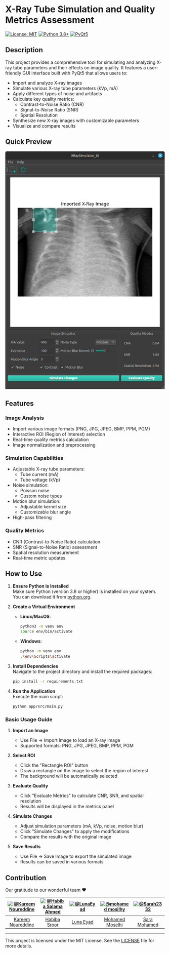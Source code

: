 # X-Ray Tube Simulation and Quality Metrics Assessment

[![License: MIT](https://img.shields.io/badge/License-MIT-yellow.svg)](https://opensource.org/licenses/MIT)
[![Python 3.8+](https://img.shields.io/badge/python-3.8+-blue.svg)](https://www.python.org/downloads/)
[![PyQt5](https://img.shields.io/badge/GUI-PyQt5-green.svg)](https://pypi.org/project/PyQt5/)

## Description

This project provides a comprehensive tool for simulating and analyzing X-ray tube parameters and their effects on image quality. It features a user-friendly GUI interface built with PyQt5 that allows users to:

- Import and analyze X-ray images
- Simulate various X-ray tube parameters (kVp, mA)
- Apply different types of noise and artifacts
- Calculate key quality metrics:
  - Contrast-to-Noise Ratio (CNR)
  - Signal-to-Noise Ratio (SNR)
  - Spatial Resolution
- Synthesize new X-ray images with customizable parameters
- Visualize and compare results

## Quick Preview

![App UI](README-Assets/app-ui.png)

## Features

### Image Analysis

- Import various image formats (PNG, JPG, JPEG, BMP, PPM, PGM)
- Interactive ROI (Region of Interest) selection
- Real-time quality metrics calculation
- Image normalization and preprocessing

### Simulation Capabilities

- Adjustable X-ray tube parameters:
  - Tube current (mA)
  - Tube voltage (kVp)
- Noise simulation:
  - Poisson noise
  - Custom noise types
- Motion blur simulation:
  - Adjustable kernel size
  - Customizable blur angle
- High-pass filtering

### Quality Metrics

- CNR (Contrast-to-Noise Ratio) calculation
- SNR (Signal-to-Noise Ratio) assessment
- Spatial resolution measurement
- Real-time metric updates

## How to Use

1. **Ensure Python is Installed**  
    Make sure Python (version 3.8 or higher) is installed on your system. You can download it from [python.org](https://www.python.org/).

2. **Create a Virtual Environment**  
    - **Linux/MacOS**:  
      ```bash
      python3 -m venv env
      source env/bin/activate
      ```
    - **Windows**:  
      ```bash
      python -m venv env
      .\env\Scripts\activate
      ```

3. **Install Dependencies**  
    Navigate to the project directory and install the required packages:  
    ```bash
    pip install -r requirements.txt
    ```

4. **Run the Application**  
    Execute the main script:  
    ```bash
    python app/src/main.py
    ```

### Basic Usage Guide

1. **Import an Image**
   - Use File → Import Image to load an X-ray image
   - Supported formats: PNG, JPG, JPEG, BMP, PPM, PGM

2. **Select ROI**
   - Click the "Rectangle ROI" button
   - Draw a rectangle on the image to select the region of interest
   - The background will be automatically selected

3. **Evaluate Quality**
   - Click "Evaluate Metrics" to calculate CNR, SNR, and spatial resolution
   - Results will be displayed in the metrics panel

4. **Simulate Changes**
   - Adjust simulation parameters (mA, kVp, noise, motion blur)
   - Click "Simulate Changes" to apply the modifications
   - Compare the results with the original image

5. **Save Results**
   - Use File → Save Image to export the simulated image
   - Results can be saved in various formats

<!-- ## References

[Add relevant references and papers here] -->

## Contribution

Our gratitude to our wonderful team ❤️

<div align="center">

| <a href="https://github.com/cln-Kafka"><img src="https://avatars.githubusercontent.com/u/100665578?v=4" width="100px" alt="@Kareem Noureddine"></a> | <a href="https://github.com/HabibaSroor"><img src="https://avatars.githubusercontent.com/u/93604097?v=4" width="100px" alt="@Habiba Salama Ahmed"></a> | <a href="https://github.com/LunaEyad"><img src="https://avatars.githubusercontent.com/u/103345380?v=4" width="100px" alt="@LunaEyad"></a> | <a href="https://github.com/mohamedmosilhy"><img src="https://avatars.githubusercontent.com/u/93820559?v=4" width="100px" alt="@mohamed mosilhy"></a> | <a href="https://github.com/Sarah2332"><img src="https://avatars.githubusercontent.com/u/103162590?v=4" width="100px" alt="@Sarah2332"></a> |
| :-: | :-: | :-: | :-: | :-: |
| [Kareem Noureddine](https://github.com/cln-Kafka) | [Habiba Sroor](https://github.com/joyou159) | [Luna Eyad](https://github.com/Nadaaomran) | [Mohamed Moselhi](https://github.com/nouran-19) | [Sara Mohamed](https://github.com/Sarah2332) |

</div>

-----

This project is licensed under the MIT License. See the [LICENSE](./LICENSE) file for more details.
